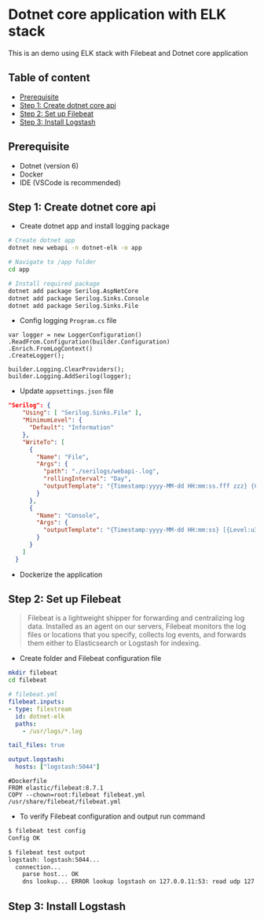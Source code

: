 # Dotnet core application with ELK stack

This is an demo using ELK stack with Filebeat and Dotnet core application

## Table of content

- [Prerequisite](#prerequisite)
- [Step 1: Create dotnet core api](#dotnetapp)
- [Step 2: Set up Filebeat](#filebeat)
- [Step 3: Install Logstash](#logstash)

## Prerequisite

- Dotnet (version 6)
- Docker
- IDE (VSCode is recommended)

## <a name="dotnetapp"></a> Step 1: Create dotnet core api 

- Create dotnet app and install logging package

```bash
# Create dotnet app
dotnet new webapi -n dotnet-elk -o app

# Navigate to /app folder
cd app

# Install required package
dotnet add package Serilog.AspNetCore
dotnet add package Serilog.Sinks.Console
dotnet add package Serilog.Sinks.File
```

- Config logging `Program.cs` file

```dotnet
var logger = new LoggerConfiguration()
.ReadFrom.Configuration(builder.Configuration)
.Enrich.FromLogContext()
.CreateLogger();
            
builder.Logging.ClearProviders();
builder.Logging.AddSerilog(logger);
```

- Update `appsettings.json` file

```json
"Serilog": {
    "Using": [ "Serilog.Sinks.File" ],
    "MinimumLevel": {
      "Default": "Information"
    },
    "WriteTo": [
      {
        "Name": "File",
        "Args": {
          "path": "./serilogs/webapi-.log",
          "rollingInterval": "Day",
          "outputTemplate": "{Timestamp:yyyy-MM-dd HH:mm:ss.fff zzz} {CorrelationId} {Level:u3} {Username} {Message:lj}{Exception}{NewLine}"
        }
      },
      {
        "Name": "Console",
        "Args": {
          "outputTemplate": "{Timestamp:yyyy-MM-dd HH:mm:ss} [{Level:u3}] {Message}{NewLine}{Exception}"
        }
      }
    ]
  }
```

- Dockerize the application

## <a name="filebeat"></a> Step 2: Set up Filebeat

> Filebeat is a lightweight shipper for forwarding and centralizing log data. Installed as an agent on our servers, Filebeat monitors the log files or locations that you specify, collects log events, and forwards them either to Elasticsearch or Logstash for indexing.

- Create folder and Filebeat configuration file

```bash
mkdir filebeat
cd filebeat
```

```yml
# filebeat.yml
filebeat.inputs:
- type: filestream 
  id: dotnet-elk
  paths:
    - /usr/logs/*.log

tail_files: true

output.logstash:
  hosts: ["logstash:5044"]
```

```Docker
#Dockerfile
FROM elastic/filebeat:8.7.1
COPY --chown=root:filebeat filebeat.yml /usr/share/filebeat/filebeat.yml
```

- To verify Filebeat configuration and output run command

```bash
$ filebeat test config
Config OK

$ filebeat test output
logstash: logstash:5044...
  connection...
    parse host... OK
    dns lookup... ERROR lookup logstash on 127.0.0.11:53: read udp 127.0.0.1:48604->127.0.0.11:53: i/o timeout
```

## <a name="logstash"></a> Step 3: Install Logstash

